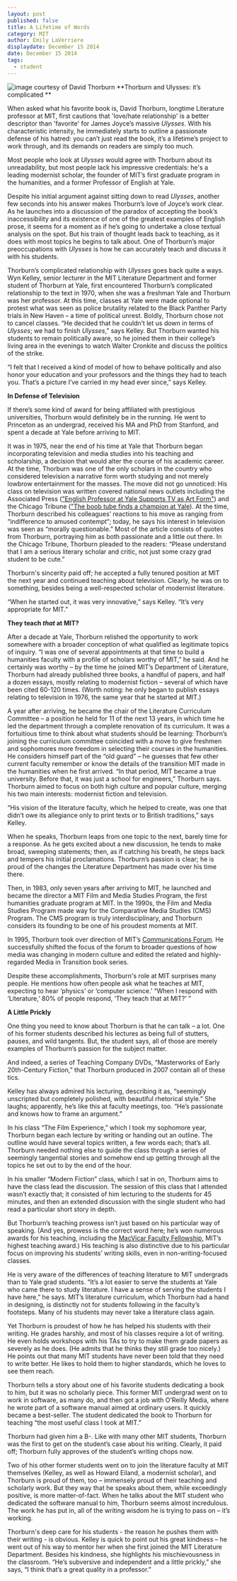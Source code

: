 ```yaml
---
layout: post
published: false
title: A Lifetime of Words
category: MIT
author: Emily LaVerriere
displaydate: December 15 2014
date: December 15 2014
tags: 
  - student
---
```


![image courtesy of David Thorburn](http://i.imgur.com/S4nCgER.jpg)
**Thorburn and Ulysses: it’s complicated **

When asked what his favorite book is, David Thorburn, longtime Literature professor at MIT, first cautions that 'love/hate relationship' is a better descriptor than 'favorite' for James Joyce’s massive _Ulysses_. With his characteristic intensity, he immediately starts to outline a passionate defense of his hatred: you can’t just read the book, it’s a lifetime’s project to work through, and its demands on readers are simply too much.

Most people who look at _Ulysses_ would agree with Thorburn about its unreadability, but most people lack his impressive credentials: he's a leading modernist scholar, the founder of MIT’s first graduate program in the humanities, and a former Professor of English at Yale. 

Despite his initial argument against sitting down to read _Ulysses_, another few seconds into his answer makes Thorburn’s love of Joyce’s work clear. As he launches into a discussion of the paradox of accepting the book’s inaccessibility and its existence of one of the greatest examples of English prose, it seems for a moment as if he’s going to undertake a close textual analysis on the spot. But his train of thought leads back to teaching, as it does with most topics he begins to talk about. One of Thorburn’s major preoccupations with _Ulysses_ is how he can accurately teach and discuss it with his students.

Thorburn’s complicated relationship with _Ulysses_ goes back quite a ways. Wyn Kelley, senior lecturer in the MIT Literature Department and former student of Thorburn at Yale, first encountered Thorburn’s complicated relationship to the text in 1970, when she was a freshman Yale and Thorburn was her professor. At this time, classes at Yale were made optional to protest what was seen as police brutality related to the Black Panther Party trials in New Haven – a time of political unrest. Boldly, Thorburn chose not to cancel classes. “He decided that he couldn’t let us down in terms of _Ulysses_; we had to finish _Ulysses_,” says Kelley. But Thorburn wanted his students to remain politically aware, so he joined them in their college’s living area in the evenings to watch Walter Cronkite and discuss the politics of the strike.

“I felt that I received a kind of model of how to behave politically and also honor your education and your professors and the things they had to teach you. That’s a picture I’ve carried in my head ever since,” says Kelley.

**In Defense of Television**

If there’s some kind of award for being affiliated with prestigious universities, Thorburn would definitely be in the running. He went to Princeton as an undergrad, received his MA and PhD from Stanford, and spent a decade at Yale before arriving to MIT. 

It was in 1975, near the end of his time at Yale that Thorburn began incorporating television and media studies into his teaching and scholarship, a decision that would alter the course of his academic career. At the time, Thorburn was one of the only scholars in the country who considered television a narrative form worth studying and not merely lowbrow entertainment for the masses. The move did not go unnoticed: His class on television was written covered national news outlets including the Associated Press (["English Professor at Yale Supports TV as Art Form"](http://news.google.com/newspapers?nid=2209&dat=19760407&id=D58rAAAAIBAJ&sjid=S_wFAAAAIBAJ&pg=7138,1124215)) and the Chicago Tribune (["The boob tube finds a champion at Yale](http://archives.chicagotribune.com/1975/12/24/page/11/article/professor-defends-tv")). At the time, Thorburn described his colleagues’ reactions to his move as ranging from “indifference to amused contempt“; today, he says his interest in television was seen as “morally questionable.” Most of the article consists of quotes from Thorburn, portraying him as both passionate and a little out there. In the Chicago Tribune, Thorburn pleaded to the readers: “Please understand that I am a serious literary scholar and critic, not just some crazy grad student to be cute.” 

Thorburn's sincerity paid off; he accepted a fully tenured position at MIT the next year and continued teaching about television. Clearly, he was on to something, besides being a well-respected scholar of modernist literature. 

“When he started out, it was very innovative,” says Kelley. “It’s very appropriate for MIT.”

**They teach _that_ at MIT?**

After a decade at Yale, Thorburn relished the opportunity to  work somewhere with a broader conception of what qualified as legitimate topics of inquiry. “I was one of several appointments at that time to build a humanities faculty with a profile of scholars worthy of MIT,” he said. And he certainly was worthy – by the time he joined MIT’s Department of Literature, Thorburn had already published three books, a handful of papers, and half a dozen essays, mostly relating to modernist fiction – several of which have been cited 60-120 times. (Worth noting: he only began to publish essays relating to television in 1976, the same year that he started at MIT.)

A year after arriving, he became the chair of the Literature Curriculum Committee – a position he held for 11 of the next 13 years, in which time he led the department through a complete renovation of its curriculum. It was a fortuitious time to think about what students should be learning: Thorburn’s joining the curriculum committee coincided with a move to give freshmen and sophomores more freedom in selecting their courses in the humanities. He considers himself part of the “old guard” – he guesses that few other current faculty remember or know the details of the transition MIT made in the humanities when he first arrived. “In that period, MIT became a true university. Before that, it was just a school for engineers,” Thorburn says. Thorburn aimed to focus on both high culture and popular culture, merging his two main interests: modernist fiction and television.

“His vision of the literature faculty, which he helped to create, was one that didn’t owe its allegiance only to print texts or to British traditions,” says Kelley. 

When he speaks, Thorburn leaps from one topic to the next, barely time for a response. As he gets excited about a new discussion, he tends to make broad, sweeping statements; then, as if catching his breath, he steps back and tempers his initial proclamations. Thorburn’s passion is clear; he is proud of the changes the Literature Department has made over his time there.

Then, in 1983, only seven years after arriving to MIT, he launched and became the director a MIT Film and Media Studies Program, the first humanities graduate program at MIT. In the 1990s, the Film and Media Studies Program made way for the Comparative Media Studies (CMS) Program. The CMS program is truly interdisciplinary, and Thorburn considers its founding to be one of his proudest moments at MIT.

In 1995, Thorburn took over direction of MIT’s [Communications Forum](http://web.mit.edu/comm-forum/index.html). He successfully shifted the focus of the forum to broader questions of how media was changing in modern culture and edited the related and highly-regarded Media in Transition book series. 

Despite these accomplishments, Thorburn's role at MIT surprises many people. He mentions how often people ask what he teaches at MIT, expecting to hear ‘physics’ or ‘computer science.’ “When I respond with ‘Literature,’ 80% of people respond, ‘They teach that at MIT?’ ” 

**A Little Prickly**

One thing you need to know about Thorburn is that he can talk – a lot. One of his former students described his lectures as being full of stutters, pauses, and wild tangents. But, the student says, all of those are merely examples of Thorburn’s passion for the subject matter. 

And indeed, a series of Teaching Company DVDs, “Masterworks of Early 20th-Century Fiction,” that Thorburn produced in 2007 contain all of these tics. 

Kelley has always admired his lecturing, describing it as, “seemingly unscripted but completely polished, with beautiful rhetorical style.” She laughs; apparently, he’s like this at faculty meetings, too. “He’s passionate and knows how to frame an argument.” 

In his class “The Film Experience,” which I took my sophomore year, Thorburn began each lecture by writing or handing out an outline. The outline would have several topics written, a few words each; that’s all. Thorburn needed nothing else to guide the class through a series of seemingly tangential stories and somehow end up getting through all the topics he set out to by the end of the hour. 

In his smaller “Modern Fiction” class, which I sat in on, Thorburn aims to have the class lead the discussion. The session of this class that I attended wasn’t exactly that; it consisted of him lecturing to the students for 45 minutes, and then an extended discussion with the single student who had read a particular short story in depth. 

But Thorburn’s teaching prowess isn’t just based on his particular way of speaking. (And yes, prowess is the correct word here; he’s won numerous awards for his teaching, including the [MacVicar Faculty Fellowship](http://web.mit.edu/macvicar/), MIT’s highest teaching award.) His teaching is also distinctive due to his particular focus on improving his students’ writing skills, even in non-writing-focused classes.

He is very aware of the differences of teaching literature to MIT undergrads than to Yale grad students. “It’s a lot easier to serve the students at Yale who came there to study literature. I have a sense of serving the students I have here,” he says. MIT’s literature curriculum, which Thorburn had a hand in designing, is distinctly not for students following in the faculty’s footsteps. Many of his students may never take a literature class again. 

Yet Thorburn is proudest of how he has helped his students with their writing. He grades harshly, and most of his classes require a lot of writing. He even holds workshops with his TAs to try to make them grade papers as severely as he does. (He admits that he thinks they still grade too nicely.) He points out that many MIT students have never been told that they need to write better. He likes to hold them to higher standards, which he loves to see them reach. 

Thorburn tells a story about one of his favorite students dedicating a book to him, but it was no scholarly piece. This former MIT undergrad went on to work in software, as many do, and then got a job with O’Reilly Media, where he wrote part of a software manual aimed at ordinary users. It quickly became a best-seller. The student dedicated the book to Thorburn for teaching “the most useful class I took at MIT.”

Thorburn had given him a B-. Like with many other MIT students, Thorburn was the first to get on the student’s case about his writing. Clearly, it paid off; Thorburn fully approves of the student’s writing chops now.

Two of his other former students went on to join the literature faculty at MIT themselves (Kelley, as well as Howard Eiland, a modernist scholar), and Thorburn is proud of them, too – immensely proud of their teaching and scholarly work. But they way that he speaks about them, while exceedingly positive, is more matter-of-fact. When he talks about the MIT student who dedicated the software manual to him, Thorburn seems almost incredulous. The work he has put in, all of the writing wisdom he is trying to pass on – it’s working. 

Thorburn's deep care for his students - the reason he pushes them with their writing - is obvious. Kelley is quick to point out his great kindness – he went out of his way to mentor her when she first joined the MIT Literature Department. Besides his kindness, she highlights his mischievousness in the classroom. “He’s subversive and independent and a little prickly,” she says, “I think that’s a great quality in a professor.” 